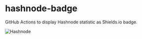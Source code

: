 # hashnode-badge
GitHub Actions to display Hashnode statistic as Shields.io badge.

![Hashnode](https://img.shields.io/endpoint?url=https://raw.githubusercontent.com/namitoyokota/hashnode-badge/refs/heads/master/stats.json&logo=hashnode)